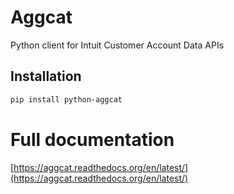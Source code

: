 # Aggcat

Python client for Intuit Customer Account Data APIs

## Installation

```bash
pip install python-aggcat
```

# Full documentation

[https://aggcat.readthedocs.org/en/latest/](https://aggcat.readthedocs.org/en/latest/)
